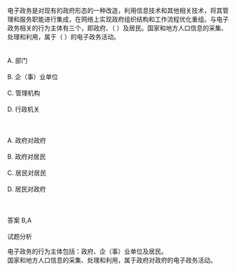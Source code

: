 <div class="detail lh2">电子政务是对现有的政府形态的一种改造，利用信息技术和其他相关技术，将其管理和服务职能进行集成，在网络上实现政府组织结构和工作流程优化重组。与电子政务相关的行为主体有三个，即政府、（  ）及居民。国家和地方人口信息的采集、处理和利用，属于（  ）的电子政务活动。<br/><br/><br/>A. 部门<br/><br/>B. 企（事）业单位<br/><br/>C. 管理机构<br/><br/>D. 行政机关<br/><br/><br/><br/>A. 政府对政府<br/><br/>B. 政府对居民<br/><br/>C. 居民对居民<br/><br/>D. 居民对政府<br/><br/><br/><br/>答案 B,A<br/><br/>试题分析<br/><p>电子政务的行为主体包括：政府、企（事）业单位及居民。<br/>
国家和地方人口信息的采集、处理和利用，属于政府对政府的电子政务活动。<br/></p></div>